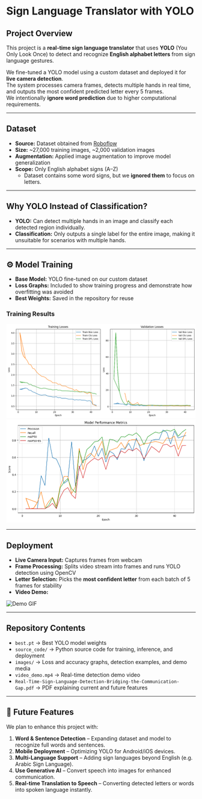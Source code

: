 #  Sign Language Translator with YOLO

##  Project Overview
This project is a **real-time sign language translator** that uses **YOLO** (You Only Look Once) to detect and recognize **English alphabet letters** from sign language gestures.  

We fine-tuned a YOLO model using a custom dataset and deployed it for **live camera detection**.  
The system processes camera frames, detects multiple hands in real time, and outputs the most confident predicted letter every 5 frames.  
We intentionally **ignore word prediction** due to higher computational requirements.

---

##  Dataset
- **Source:** Dataset obtained from [Roboflow](https://app.roboflow.com/yolo-qpq86/sign-language-xpq5z-0chb6/1)  
- **Size:** ~27,000 training images, ~2,000 validation images  
- **Augmentation:** Applied image augmentation to improve model generalization  
- **Scope:** Only English alphabet signs (A–Z)  
  - Dataset contains some word signs, but we **ignored them** to focus on letters.

---

##  Why YOLO Instead of Classification?
- **YOLO:** Can detect multiple hands in an image and classify each detected region individually.
- **Classification:** Only outputs a single label for the entire image, making it unsuitable for scenarios with multiple hands.

---

## ⚙ Model Training
- **Base Model:** YOLO fine-tuned on our custom dataset
- **Loss Graphs:** Included to show training progress and demonstrate how overfitting was avoided
- **Best Weights:** Saved in the repository for reuse

### Training Results
 ![Model Loss](images/loss.png) 
 ![Model Metric](images/metric.png) 

---

##  Deployment
- **Live Camera Input:** Captures frames from webcam
- **Frame Processing:** Splits video stream into frames and runs YOLO detection using OpenCV
- **Letter Selection:** Picks the **most confident letter** from each batch of 5 frames for stability
- **Video Demo:**  

![Demo GIF](images/demo.gif)  

---

##  Repository Contents
- `best.pt` → Best YOLO model weights  
- `source_code/` → Python source code for training, inference, and deployment  
- `images/` → Loss and accuracy graphs, detection examples, and demo media  
- `video_demo.mp4` → Real-time detection demo video  
- `Real-Time-Sign-Language-Detection-Bridging-the-Communication-Gap.pdf` → PDF explaining current and future features

---

## 🔮 Future Features
We plan to enhance this project with:
1. **Word & Sentence Detection** – Expanding dataset and model to recognize full words and sentences.
2. **Mobile Deployment** – Optimizing YOLO for Android/iOS devices.
3. **Multi-Language Support** – Adding sign languages beyond English (e.g. Arabic Sign Language).
4. **Use Generative AI** – Convert speech into images for enhanced communication.
5. **Real-time Translation to Speech** – Converting detected letters or words into spoken language instantly.
